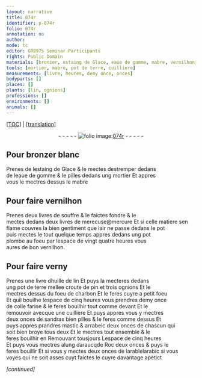 ```yaml
---
layout: narrative
title: 074r
identifier: p-074r
folio: 074r
annotation: no
author:
mode: tc
editor: GR8975 Seminar Participants
rights: Public Domain
materials: [bronzer, estaing de Glace, eaue de gomme, mabre, vernilhon, souffre, mercure, plombe, verny, huille de lin, terre, croute de pin, ognions, charbon, colle farine, sandrax bien pilles, mastic & arrabeic deux onces de chascun qui soit bien broye tous deux, mastic, arrabeic, alung daraucqde Roc, arabic]
tools: [mortier, mabre, pot de terre, cuilliere]
measurements: [livre, heures, demy once, onces]
bodyparts: []
places: []
plants: [lin, ognions]
professions: []
environments: []
animals: []
---
```


 <p><a href="{{ site.baseurl }}/diplomatic/">[TOC]</a> | <a href="{{ site.baseurl }}/texts/p-074r_tl/" target="_blank">[translation]</a></p><div class="folio" align="center">- - - - - <a href="http://gallica.bnf.fr/ark:/12148/btv1b10500001g/f153.image" target="_blank"><img src="https://cu-mkp.github.io/2017-workshop-edition/assets/photo-icon.png" alt="folio image: " style="display:inline-block; margin-bottom:-3px;"/>074r</a> - - - - - </div>  
  

## Pour <span class="m">bronzer</span> blanc

 
Prenes de l<span class="m">estaing de Glace</span> & le mectes destremper dedans<br/> de l<span class="m">eaue de gomme</span> & le pilles dedans ung <span class="tl">mortier</span> Et appres<br/> vous le mectres dessus le <span class="tl"><span class="m">mabre</span></span>
 
 
  

## Pour faire <span class="m">vernilhon</span>

 
Prenes deux livres de <span class="m">souffre</span> & le faictes fondre & le<br/> mectes dedans deux livres de <span class="del">merecuse</span><span class="add">@<span class="m">mercure</span></span> Et si celle matiere sen<br/> flame couvres la bien gentiment q<span class="exp">ue</span> lair ne passe dedans le pot<br/> puis mectes le tout quelque temps appres dedans ung pot<br/> <span class="m">plombe</span> au foeu par lespace de vingt quatre heures vous<br/> aures de bon <span class="m">vernilhon</span>. 
 
 
  

## Pour faire <span class="m">verny</span>

 
Prenes une <span class="ms">livre</span> d<span class="m">huille de <span class="pa">lin</span></span> Et puys la mecteres dedans<br/> ung <span class="tl">pot de <span class="m">terre</span></span> mellee <span class="m">croute de pin</span> et trois <span class="m"><span class="pa">ognions</span></span> Et le<br/> mectres dessus du foeu de <span class="m">charbon</span> Et le feres cuyre a petit foeu<br/> Et quil bouilhe lespace de cinq <span class="ms"><span class="tmp">heures</span></span> vous prendres <span class="ms">demy once</span><br/> de <span class="m">colle farine</span> & le feres bouilhir tout comme devant Et le<br/> remouvoir avecque une <span class="tl">cuilliere</span> Et puys appres vous y mectres<br/> deux <span class="ms">onces</span> de <span class="m">sandrax bien pilles</span> & le feres comme dessus Et<br/> puys appres prandres <span class="m"><span class="m">mastic</span> & <span class="m">arrab<span class="del">e</span><span class="add">i</span>c</span> deux <span class="ms">onces</span> de ch<span class="exp">asc</span>un qui<br/> soit bien broye tous deux</span> Et le mectres tout ensemble & le<br/> feres bouilhir en Remouvant tousjours Lespace de cinq <span class="ms"><span class="tmp">heures</span></span><br/> Et puys vous mectres <span class="m">alung <span class="del">daraucq</span><span class="add">de Roc</span></span> deux <span class="ms">onces</span> & puys le<br/> feres bouillir Et si vous y mectes deux <span class="ms">onces</span> de <span class="del">larable</span><span class="add">l<span class="m">arabic</span></span> si vous<br/> voyes qui ne soit asses cuyt faictes le cuyre davantage apetict
 
*[continued]*
 
 